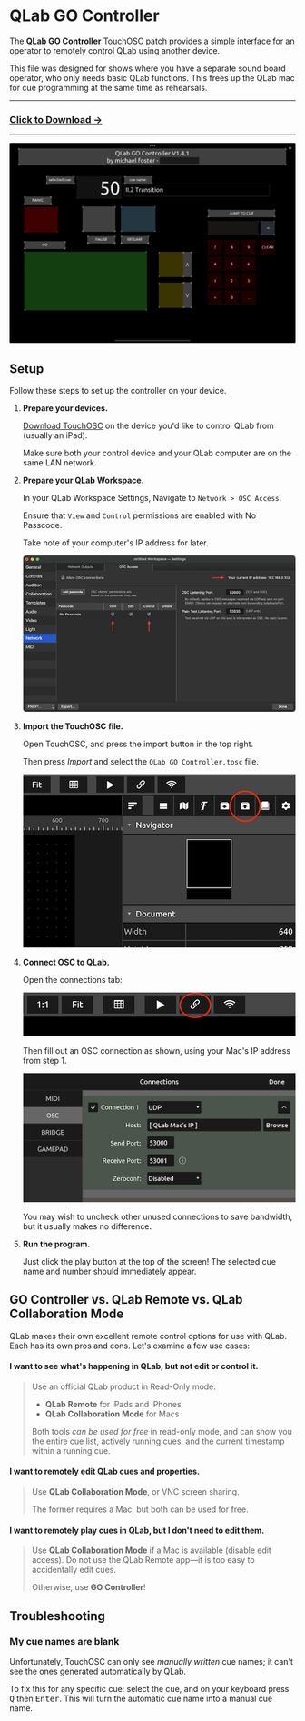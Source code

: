 # QLab GO Controller

The **QLab GO Controller** TouchOSC patch provides a simple interface for an operator to remotely control QLab using another device.

This file was designed for shows where you have a separate sound board operator, who only needs basic QLab functions. This frees up the QLab mac for cue programming at the same time as rehearsals.

---

### [Click to Download →](https://github.com/sloan-performing-arts-center/venue-audio/raw/refs/heads/main/SHOW%20FILE%20BACKUPS/QLab%20GO%20Controller.tosc)

---

![QLab go controller screenshot](img/image.png)

## Setup

Follow these steps to set up the controller on your device.

1. **Prepare your devices.**

   [Download TouchOSC](https://hexler.net/touchosc#get) on the device you'd like to control QLab from (usually an iPad).

   Make sure both your control device and your QLab computer are on the same LAN network.

1. **Prepare your QLab Workspace.**

   In your QLab Workspace Settings, Navigate to `Network > OSC Access`.

   Ensure that `View` and `Control` permissions are enabled with No Passcode.

   Take note of your computer's IP address for later.

   ![qlab](img/image-4.png)

1. **Import the TouchOSC file.**

   Open TouchOSC, and press the import button in the top right.

   Then press _Import_ and select the `QLab GO Controller.tosc` file.

   ![touchOSC import button](img/image-1.png)

1. **Connect OSC to QLab.**

   Open the connections tab:

   ![toolbar image](img/image-2.png)

   Then fill out an OSC connection as shown, using your Mac's IP address from step 1.

   ![Connection 1 setting, using UDP, Send Port 53000 and Receive Port 53001, and the QLab Mac's IP Address in the Host field.](img/image-3.png)

   You may wish to uncheck other unused connections to save bandwidth, but it usually makes no difference.

1. **Run the program.**

   Just click the play button at the top of the screen! The selected cue name and number should immediately appear.

## GO Controller vs. QLab Remote vs. QLab Collaboration Mode

QLab makes their own excellent remote control options for use with QLab. Each has its own pros and cons. Let's examine a few use cases:

#### I want to see what's happening in QLab, but not edit or control it.

> Use an official QLab product in Read-Only mode:
>
> - **QLab Remote** for iPads and iPhones
> - **QLab Collaboration Mode** for Macs
>
> Both tools _can be used for free_ in read-only mode, and can show you the entire cue list, actively running cues, and the current timestamp within a running cue.

#### I want to remotely edit QLab cues and properties.

> Use **QLab Collaboration Mode**, or VNC screen sharing.
>
> The former requires a Mac, but both can be used for free.

#### I want to remotely play cues in QLab, but I don't need to edit them.

> Use **QLab Collaboration Mode** if a Mac is available (disable edit access). Do not use the QLab Remote app—it is too easy to accidentally edit cues.
>
> Otherwise, use **GO Controller**!

## Troubleshooting

### My cue names are blank

Unfortunately, TouchOSC can only see _manually written_ cue names; it can't see the ones generated automatically by QLab.

To fix this for any specific cue: select the cue, and on your keyboard press <kbd>Q</kbd> then <kbd>Enter</kbd>. This will turn the automatic cue name into a manual cue name.
